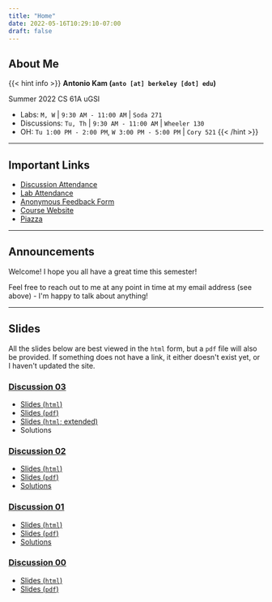 ```yaml
---
title: "Home"
date: 2022-05-16T10:29:10-07:00
draft: false
---
```


## About Me

{{< hint info >}}
**Antonio Kam (`anto [at] berkeley [dot] edu`)**

Summer 2022 CS 61A uGSI

- Labs: `M, W` | `9:30 AM - 11:00 AM` | `Soda 271`
- Discussions: `Tu, Th` | `9:30 AM - 11:00 AM` | `Wheeler 130`
- OH: `Tu 1:00 PM - 2:00 PM`, `W 3:00 PM - 5:00 PM` | `Cory 521`
{{< /hint >}}


---

## Important Links

- [Discussion Attendance](https://links.rouxl.es/disc)
- [Lab Attendance](https://links.rouxl.es/lab)
- [Anonymous Feedback Form](https://links.rouxl.es/feedback)
- [Course Website](https://cs61a.org)
- [Piazza](https://piazza.com/class/l3b5tbgw9il4kj)

---

## Announcements

Welcome! I hope you all have a great time this semester!

Feel free to reach out to me at any point in time at my email address (see above) - I'm happy to talk about anything!

---

## Slides

All the slides below are best viewed in the `html` form, but a `pdf` file will also be provided. If something does not have a link, it either doesn't exist yet, or I haven't updated the site. 

### [Discussion 03](https://cs61a.org/disc/disc03/)

- [Slides (`html`)](https://slides.rouxl.es/su22/disc03)
- [Slides (`pdf`)](https://slides.rouxl.es/docs/su22/disc03.pdf)
- [Slides (`html`; extended)](https://slides.rouxl.es/archive/su22/disc03)
- Solutions

### [Discussion 02](https://cs61a.org/disc/disc02/)

- [Slides (`html`)](https://slides.rouxl.es/su22/disc02)
- [Slides (`pdf`)](https://slides.rouxl.es/docs/su22/disc02.pdf)
- [Solutions](https://cs61a.org/disc/sol-disc02/)

### [Discussion 01](https://cs61a.org/disc/disc01/)

- [Slides (`html`)](https://slides.rouxl.es/su22/disc01)
- [Slides (`pdf`)](https://slides.rouxl.es/docs/su22/disc01.pdf)
- [Solutions](https://cs61a.org/disc/sol-disc01/)

### [Discussion 00](https://cs61a.org/disc/disc00/)

- [Slides (`html`)](https://slides.rouxl.es/su22/disc00)
- [Slides (`pdf`)](https://slides.rouxl.es/docs/su22/disc00.pdf)
